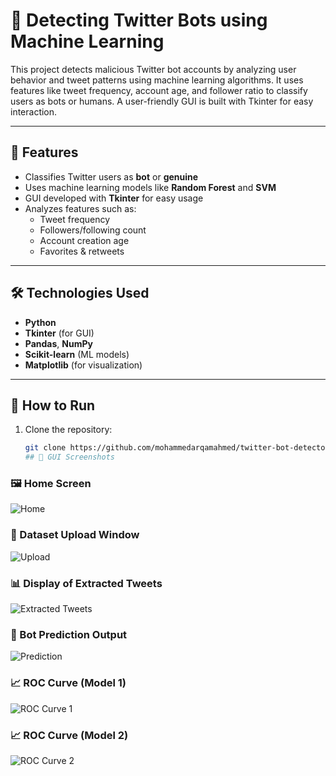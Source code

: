 # 🤖 Detecting Twitter Bots using Machine Learning

This project detects malicious Twitter bot accounts by analyzing user behavior and tweet patterns using machine learning algorithms. It uses features like tweet frequency, account age, and follower ratio to classify users as bots or humans. A user-friendly GUI is built with Tkinter for easy interaction.

---

## 📌 Features

- Classifies Twitter users as **bot** or **genuine**
- Uses machine learning models like **Random Forest** and **SVM**
- GUI developed with **Tkinter** for easy usage
- Analyzes features such as:
  - Tweet frequency
  - Followers/following count
  - Account creation age
  - Favorites & retweets

---

## 🛠️ Technologies Used

- **Python**
- **Tkinter** (for GUI)
- **Pandas**, **NumPy**
- **Scikit-learn** (ML models)
- **Matplotlib** (for visualization)

---

## 🚀 How to Run

1. Clone the repository:
   ```bash
   git clone https://github.com/mohammedarqamahmed/twitter-bot-detector.git
   ## 🧠 GUI Screenshots

### 🖼️ Home Screen
![Home](screenshots/output1.PNG)

### 📂 Dataset Upload Window
![Upload](screenshots/output2.PNG)

### 📊 Display of Extracted Tweets
![Extracted Tweets](screenshots/output3.PNG)

### 🤖 Bot Prediction Output
![Prediction](screenshots/output.4.PNG)

### 📈 ROC Curve (Model 1)
![ROC Curve 1](screenshots/output5.PNG)

### 📈 ROC Curve (Model 2)
![ROC Curve 2](screenshots/output.6.PNG)


